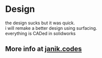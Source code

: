 # Design

the design sucks but it was quick.  
i will remake a better design using surfacing.  
everything is CADed in solidworks

## More info at [janik.codes](https://janik.codes/projects/rc-ultimate)
